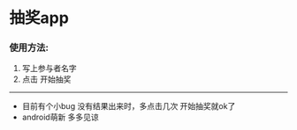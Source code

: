 # 抽奖app 
### 使用方法: 
1. 写上参与者名字 
2. 点击 开始抽奖

--------------------------
- 目前有个小bug 没有结果出来时，多点击几次 开始抽奖就ok了 
- android萌新 多多见谅
